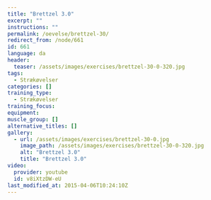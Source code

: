 ```yaml
---
title: "Brettzel 3.0"
excerpt: ""
instructions: ""
permalink: /oevelse/brettzel-30/
redirect_from: /node/661
id: 661
language: da
header:
  teaser: /assets/images/exercises/brettzel-30-0-320.jpg
tags:
  - Strækøvelser
categories: []
training_type: 
  - Strækøvelser
training_focus: 
equipment:
muscle_group: []
alternative_titles: []
gallery:
  - url: /assets/images/exercises/brettzel-30-0.jpg
    image_path: /assets/images/exercises/brettzel-30-0-320.jpg
    alt: "Brettzel 3.0"
    title: "Brettzel 3.0"
video:
  provider: youtube
  id: v8iXtzDW-eU
last_modified_at: 2015-04-06T10:24:10Z
---
```

